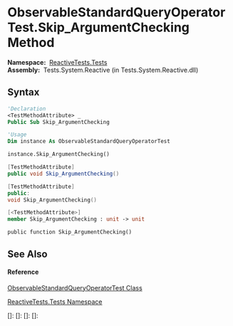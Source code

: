 # ObservableStandardQueryOperatorTest.Skip\_ArgumentChecking Method

**Namespace:**  [ReactiveTests.Tests](ReactiveTests.Tests\ReactiveTests.Tests.md)  
**Assembly:**  Tests.System.Reactive (in Tests.System.Reactive.dll)

## Syntax

```vb
'Declaration
<TestMethodAttribute> _
Public Sub Skip_ArgumentChecking
```

```vb
'Usage
Dim instance As ObservableStandardQueryOperatorTest

instance.Skip_ArgumentChecking()
```

```csharp
[TestMethodAttribute]
public void Skip_ArgumentChecking()
```

```c++
[TestMethodAttribute]
public:
void Skip_ArgumentChecking()
```

```fsharp
[<TestMethodAttribute>]
member Skip_ArgumentChecking : unit -> unit 
```

```jscript
public function Skip_ArgumentChecking()
```

## See Also

#### Reference

[ObservableStandardQueryOperatorTest Class](ObservableStandardQueryOperatorTest\ObservableStandardQueryOperatorTest.md)

[ReactiveTests.Tests Namespace](ReactiveTests.Tests\ReactiveTests.Tests.md)

[]: 
[]: 
[]: 
[]: 